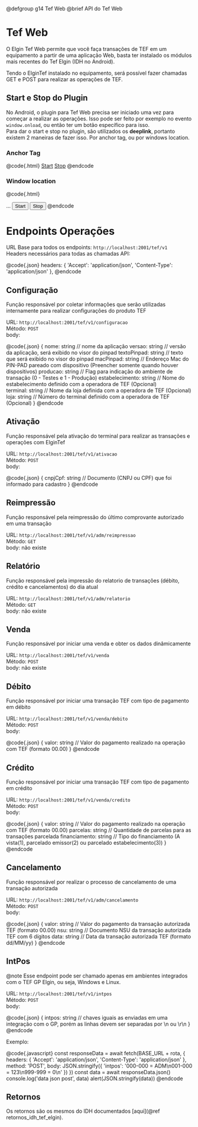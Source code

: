 @defgroup g14 Tef Web
@brief API do Tef Web

# Tef Web
O Elgin Tef Web permite que você faça transações de TEF em um equipamento a partir de uma aplicação Web, basta ter instalado os módulos mais recentes do Tef Elgin (IDH no Android).

Tendo o ElginTef instalado no equipamento, será possível fazer chamadas GET e POST para realizar as operações de TEF.

## Start e Stop do Plugin
No Android, o plugin para Tef Web precisa ser iniciado uma vez para começar a realizar as operações. Isso pode ser feito por exemplo no evento `window.onload`, ou então ter um botão específico para isso. 
<br>
Para dar o start e stop no plugin, são utilizados os **deeplink**, portanto existem 2 maneiras de fazer isso. Por anchor tag, ou por windows location.

### Anchor Tag

@code{.html}
<a href="intent://connect/start">Start</a>
<a href="intent://connect/stop">Stop</a>
@endcode

### Window location

@code{.html}
<script>
    function start() { window.location.href = 'intent://connect/start' }
    function stop()  { window.location.href = 'intent://connect/stop' }
</script>
...
<button onclick="start()">Start</button>
<button onclick="stop()">Stop</button>
@endcode

# Endpoints Operações

URL Base para todos os endpoints: `http://localhost:2001/tef/v1`
<br>
Headers necessários para todas as chamadas API:

@code{.json}
headers: {
    'Accept': 'application/json',
    'Content-Type': 'application/json'
},
@endcode

## Configuração
Função responsável por coletar informações que serão utilizadas internamente para realizar configurações do produto TEF

URL: `http://localhost:2001/tef/v1/configuracao`
<br>
Método: `POST`
<br>
body:

@code{.json}
{
    nome: string                // nome da aplicação
    versao: string              // versão da aplicação, será exibido no visor do pinpad
    textoPinpad: string         // texto que será exibido no visor do pinpad
    macPinpad: string           // Endereço Mac do PIN-PAD pareado com dispositivo (Preencher somente quando houver dispositivos)
    producao: string            // Flag para indicação do ambiente de transação (0 - Testes e 1 - Produção)
    estabelecimento: string     // Nome do estabelecimento definido com a operadora de TEF (Opcional)    
    terminal: string            // Nome da loja definida com a operadora de TEF (Opcional)    
    loja: string                // Número do terminal definido com a operadora de TEF (Opcional)
}
@endcode

## Ativação
Função responsável pela ativação do terminal para realizar as transações e operações com ElginTef

URL: `http://localhost:2001/tef/v1/ativacao`
<br>
Método: `POST`
<br>
body:

@code{.json}
{
    cnpjCpf: string // Documento (CNPJ ou CPF) que foi informado para cadastro
}
@endcode

## Reimpressão
Função responsável pela reimpressão do último comprovante autorizado em uma transação

URL: `http://localhost:2001/tef/v1/adm/reimpressao`
<br>
Método: `GET`
<br>
body: não existe

## Relatório
Função responsável pela impressão do relatorio de transações (débito, crédito e cancelamentos) do dia atual

URL: `http://localhost:2001/tef/v1/adm/relatorio`
<br>
Método: `GET`
<br>
body: não existe

## Venda
Função responsável por iniciar uma venda e obter os dados dinâmicamente

URL: `http://localhost:2001/tef/v1/venda`
<br>
Método: `POST`
<br>
body: não existe

## Débito
Função responsável por iniciar uma transação TEF com tipo de pagamento em débito

URL: `http://localhost:2001/tef/v1/venda/debito`
<br>
Método: `POST`
<br>
body:

@code{.json}
{
    valor: string           // Valor do pagamento realizado na operação com TEF (formato 00.00)
}
@endcode

## Crédito
Função responsável por iniciar uma transação TEF com tipo de pagamento em crédito

URL: `http://localhost:2001/tef/v1/venda/credito`
<br>
Método: `POST`
<br>
body:

@code{.json}
{
    valor: string           // Valor do pagamento realizado na operação com TEF (formato 00.00)
    parcelas: string        // Quantidade de parcelas para as transações parcelada
    financiamento: string   // Tipo do financiamento (A vista(1), parcelado emissor(2) ou parcelado estabelecimento(3))
}
@endcode

## Cancelamento
Função responsável por realizar o processo de cancelamento de uma transação autorizada

URL: `http://localhost:2001/tef/v1/adm/cancelamento`
<br>
Método: `POST`
<br>
body:

@code{.json}
{
    valor: string       // Valor do pagamento da transação autorizada TEF (formato 00.00)
    nsu: string         // Documento NSU da transação autorizada TEF com 6 dígitos
    data: string        // Data da transação autorizada TEF (formato dd/MM/yy)
}
@endcode

## IntPos

@note Esse endpoint pode ser chamado apenas em ambientes integrados com o TEF GP Elgin, ou seja, Windows e Linux.

URL: `http://localhost:2001/tef/v1/intpos`
<br>
Método: `POST`
<br>
body:

@code{.json}
{
    intpos: string       // chaves iguais as enviadas em uma integração com o GP, porém as linhas devem ser separadas por \n ou \r\n
}
@endcode

Exemplo:

@code{.javascript}
        const responseData = await fetch(BASE_URL + rota, {
            headers: {
                'Accept': 'application/json',
                'Content-Type': 'application/json'
            },
            method: 'POST',
            body: JSON.stringify({
                'intpos': '000-000 = ADM\n001-000 = 123\n999-999 = 0\n'
            })
        })
        const data = await responseData.json()
        console.log('data json post', data)
        alert(JSON.stringify(data))
@endcode

## Retornos

Os retornos são os mesmos do IDH documentados [aqui](@ref retornos_idh_tef_elgin).
